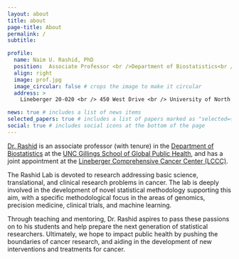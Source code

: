 ```yaml
---
layout: about
title: about
page-title: About
permalink: /
subtitle:

profile:
  name: Naim U. Rashid, PhD
  position:  Associate Professor <br />Department of Biostatistics<br />Gillings School of Global Public Health,<br /> Lineberger Comprehensive Cancer Center
  align: right
  image: prof.jpg
  image_circular: false # crops the image to make it circular
  address: >
    Lineberger 20-020 <br /> 450 West Drive <br /> University of North Carolina at Chapel Hill <br />Chapel Hill, NC, 27599

news: true # includes a list of news items
selected_papers: true # includes a list of papers marked as "selected={true}"
social: true # includes social icons at the bottom of the page
---
```


[Dr. Rashid](https://sph.unc.edu/adv_profile/naim-rashid-phd/) is  an associate professor (with tenure) in the [Department of Biostatistics](https://sph.unc.edu/bios/biostatistics/) at the [UNC Gillings School of Global Public Health](https://sph.unc.edu/), and has a joint appointment at the [Lineberger Comprehensive Cancer Center (LCCC)](https://unclineberger.org/).

The Rashid Lab is devoted to research addressing basic science, translational, and clinical research problems in cancer.  The lab is deeply involved in the development of novel statistical methodology supporting this aim, with a specific methodological focus in the areas of genomics, precision medicine, clinical trials, and machine learning.  

Through teaching and mentoring, Dr. Rashid aspires to pass these passions on to his students and help prepare the next generation of statistical researchers.   Ultimately, we hope to impact public health by pushing the boundaries of cancer research, and aiding in the development of new interventions and treatments for cancer.  
